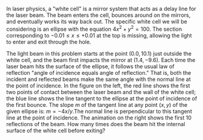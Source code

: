 In laser physics, a "white cell" is a mirror system that acts as a delay line for the laser beam. The beam enters the cell, bounces around on the mirrors, and eventually works its way back out.
The specific white cell we will be considering is an ellipse with the equation $4x^2 + y^2 = 100$.
The section corresponding to $-0.01 \le x \le +0.01$ at the top is missing, allowing the light to enter and exit through the hole.

The light beam in this problem starts at the point $(0.0,10.1)$ just outside the white cell, and the beam first impacts the mirror at $(1.4,-9.6)$.
Each time the laser beam hits the surface of the ellipse, it follows the usual law of reflection "angle of incidence equals angle of reflection." That is, both the incident and reflected beams make the same angle with the normal line at the point of incidence.
In the figure on the left, the red line shows the first two points of contact between the laser beam and the wall of the white cell; the blue line shows the line tangent to the ellipse at the point of incidence of the first bounce.
The slope $m$ of the tangent line at any point $(x,y)$ of the given ellipse is: $m = -4x/y$.The normal line is perpendicular to this tangent line at the point of incidence.
The animation on the right shows the first $10$ reflections of the beam.
How many times does the beam hit the internal surface of the white cell before exiting?
